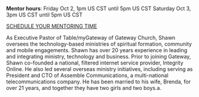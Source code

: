 ﻿---
name: Shawn Ring
description: Executive Pastor of Table/myGateway, Gateway Church
picture: shawn_ring.png
twitter: handle
---
<br>
<b>Mentor hours</b>: Friday Oct 2, 1pm US CST until 5pm US CST
Saturday Oct 3, 3pm US CST until 5pm US CST

<a class="button small special"  href="https://shawnring.youcanbook.me" target="_blank">SCHEDULE YOUR MENTORING TIME</a>
</b>

<p>
As Executive Pastor of Table/myGateway of Gateway Church, Shawn oversees the technology-based ministries of spiritual formation, community and mobile engagements. Shawn has over 20 years experience in leading and integrating ministry, technology and business. Prior to joining Gateway, Shawn co-founded a national, filtered internet service provider, Integrity Online. He also led several overseas ministry initiatives, including serving as President and CTO of Assemble Communications, a multi-national telecommunications company. He has been married to his wife, Brenda, for over 21 years, and together they have two girls and two boys.a.
</p>
